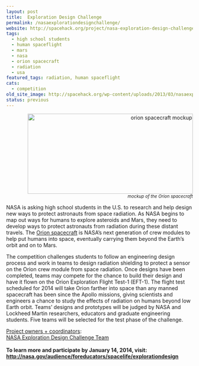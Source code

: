 ```yaml
---
layout: post
title:  Exploration Design Challenge
permalink: /nasaexplorationdesignchallenge/
website: http://spacehack.org/project/nasa-exploration-design-challenge
tags: 
  - high school students
  - human spaceflight
  - mars
  - nasa
  - orion spacecraft
  - radiation
  - usa
featured_tags: radiation, human spaceflight
cats: 
  - competition
old_site_image: http://spacehack.org/wp-content/uploads/2013/03/nasaexplorationdesign_large.jpg
status: previous
---
```


<div class = "scrape-from-old-wordpress">

<p style="text-align: right;"><img class="alignnone size-full wp-image-2098" alt="orion spacecraft mockup" src="/wp-content/uploads/2013/03/nasaexplorationdesign_large.jpg" width="446" height="216" srcset="http://spacehack.org/wp-content/uploads/2013/03/nasaexplorationdesign_large-310x150.jpg 310w, http://spacehack.org/wp-content/uploads/2013/03/nasaexplorationdesign_large.jpg 892w" sizes="(max-width: 446px) 100vw, 446px" /><br />
<small><em>mockup of the Orion spacecraft</em></small></p>
<p>NASA is asking high school students in the U.S. to research and help design new ways to protect astronauts from space radiation.  As NASA begins to map out ways for humans to explore asteroids and Mars, they need to develop ways to protect astronauts from radiation during these distant travels. The <a href="http://en.wikipedia.org/wiki/Orion_(spacecraft)">Orion spacecraft</a> is NASA&#8217;s next generation of crew modules to help put humans into space, eventually carrying them beyond the Earth&#8217;s orbit and on to Mars.</p>
<p>The competition challenges students to follow an engineering design process and work in teams to design radiation shielding to protect a sensor on the Orion crew module from space radiation. Once designs have been completed, teams may compete for the chance to build their design and have it flown on the Orion Exploration Flight Test-1 (EFT-1). The flight test scheduled for 2014 will take Orion farther into space than any manned spacecraft has been since the Apollo missions, giving scientists and engineers a chance to study the effects of radiation on humans beyond low Earth orbit. Teams&#8217; designs and prototypes will be judged by NASA and Lockheed Martin researchers, educators and graduate engineering students. Five teams will be selected for the test phase of the challenge.</p>
<p><span style="text-decoration: underline;">Project owners + coordinators</span>:<br />
<a href="mailto:nasaedc@nianet.org">NASA Exploration Design Challenge Team</a><br />
<!--supplement--><br />
<strong>To learn more and participate by January 14, 2014, visit: <a href="http://www.nasa.gov/audience/foreducators/spacelife/explorationdesign/9-12/index.html">http://nasa.gov/audience/foreducators/spacelife/explorationdesign</a></strong></p>


</div>